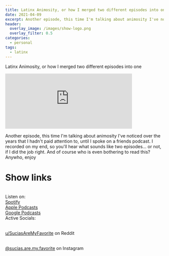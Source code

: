 ```yaml
---
title: Latinx Animosity, or how I merged two different episodes into one
date: 2021-04-09
excerpt: Another episode, this time I'm talking about animosity I've noticed over the years that I hadn't paid attention to, until I spoke on a friends podcast.
header:
  overlay_image: /images/show-logo.png
  overlay_filter: 0.5
categories:
  - personal
tags:
  - latinx
---
```


Latinx Animosity, or how I merged two different episodes into one

<iframe src="https://open.spotify.com/embed-podcast/episode/6A04dH1c0NQfMKRSVgw4Sp" width="80%" height="175" frameborder="0" allowtransparency="true" allow="encrypted-media"></iframe>

Another episode, this time I'm talking about animosity I've noticed over the years that I hadn't paid attention to, until I spoke on a friends podcast.
I recorded on my end, so you'll hear what sounds like two episodes… or not, if I did the job right. And of course who is even bothering to read this? Anywho, enjoy

# Show links

<br> Listen on:
<br> [Spotify](https://open.spotify.com/show/3XjoipCU3QzeIaQAAQpBdW)  <a href='https://open.spotify.com/show/3XjoipCU3QzeIaQAAQpBdW'><i class='fab fa-spotify'></i></a>
<br> [Apple Podcasts](https://podcasts.apple.com/us/podcast/sucias/id1548173787) <a href='https://podcasts.apple.com/us/podcast/sucias/id1548173787'> <i class='fas fa-podcast'></i></a>
<br> [Google Podcasts](https://podcasts.google.com/feed/aHR0cHM6Ly9hbmNob3IuZm0vcy80MjI0YzYzYy9wb2RjYXN0L3Jzcw)  <a href='https://podcasts.google.com/feed/aHR0cHM6Ly9hbmNob3IuZm0vcy80MjI0YzYzYy9wb2RjYXN0L3Jzcw'><i class='fab fa-google-play'></i></a>
<br> Active Socials:

<br> [u/SuciasAreMyFavorite](https://reddit.com/u/suciasaremyfavorite/submitted) on Reddit <a href='https://reddit.com/u/suciasaremyfavorite/submitted'><i class='fab fa-reddit'></i></a>

<br> [@sucias.are.my.favorite](https://instagram.com/sucias.pod) on Instagram  <a href='https://www.instagram.com/sucias.pod'><i class='fab fa-instagram'></i></a>
